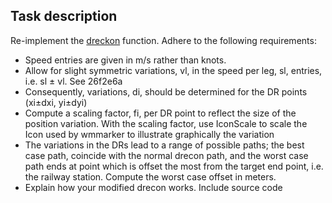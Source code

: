 

## Task description



Re-implement the [dreckon](http://se.mathworks.com/help/map/ref/dreckon.html) function. Adhere to the following requirements:

 - Speed entries are given in m/s rather than knots.
 - Allow for slight symmetric variations, vl, in the speed per leg, sl, entries, i.e. sl ± vl. See 26f2e6a
 - Consequently, variations, di, should be determined for the DR points (xi±dxi, yi±dyi)
 - Compute a scaling factor, fi, per DR point to reflect the size of the position variation. With the scaling factor, use IconScale to scale the Icon used by wmmarker to illustrate graphically the variation
 - The variations in the DRs lead to a range of possible paths; the best case path, coincide with the normal drecon path, and the worst case path ends at point which is offset the most from the target end point, i.e. the railway station. Compute the worst case offset in meters.
 - Explain how your modified drecon works. Include source code
